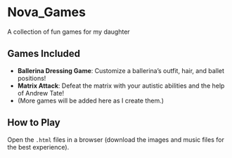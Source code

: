 # Nova_Games
A collection of fun games for my daughter

## Games Included
- **Ballerina Dressing Game**: Customize a ballerina’s outfit, hair, and ballet positions!
- **Matrix Attack**: Defeat the matrix with your autistic abilities and the help of Andrew Tate!
- (More games will be added here as I create them.)

## How to Play
Open the `.html` files in a browser (download the images and music files for the best experience).
